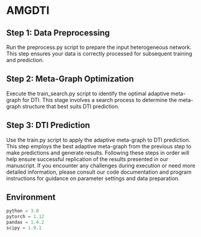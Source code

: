 # AMGDTI
## Step 1: Data Preprocessing
Run the preprocess.py script to prepare the input heterogeneous network. This step ensures your data is correctly processed for subsequent training and prediction.
## Step 2: Meta-Graph Optimization
Execute the train_search.py script to identify the optimal adaptive meta-graph for DTI. This stage involves a search process to determine the meta-graph structure that best suits DTI prediction.
## Step 3: DTI Prediction
Use the train.py script to apply the adaptive meta-graph to DTI prediction. This step employs the best adaptive meta-graph from the previous step to make predictions and generate results.
Following these steps in order will help ensure successful replication of the results presented in our manuscript. If you encounter any challenges during execution or need more detailed information, please consult our code documentation and program instructions for guidance on parameter settings and data preparation.

## Environment
```python
python = 3.8 
pytorch = 1.12 
pandas = 1.4.2 
scipy = 1.9.1
```
